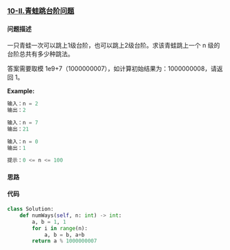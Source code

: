 ### [10-II.青蛙跳台阶问题](https://leetcode-cn.com/problems/qing-wa-tiao-tai-jie-wen-ti-lcof/)

#### 问题描述
一只青蛙一次可以跳上1级台阶，也可以跳上2级台阶。求该青蛙跳上一个 n 级的台阶总共有多少种跳法。

答案需要取模 1e9+7（1000000007），如计算初始结果为：1000000008，请返回 1。

**Example:**
```python
输入：n = 2
输出：2

输入：n = 7
输出：21

输入：n = 0
输出：1

提示：0 <= n <= 100
```

#### 思路

#### 代码

```python
class Solution:
    def numWays(self, n: int) -> int:
        a, b = 1, 1
        for i in range(n):
            a, b = b, a+b
        return a % 1000000007
```